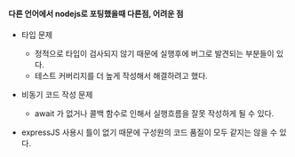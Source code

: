 #### 다른 언어에서 nodejs로 포팅했을때 다른점, 어려운 점

- 타입 문제
  - 정적으로 타입이 검사되지 않기 때문에 실행후에 버그로 발견되는 부분들이 있다.
  - 테스트 커버리지를 더 높게 작성해서 해결하려고 했다.

- 비동기 코드 작성 문제
  - await 가 없거나 콜백 함수로 인해서 실행흐름을 잘못 작성하게 될 수 있다.

- expressJS 사용시 틀이 없기 때문에 구성원의 코드 품질이 모두 같지는 않을 수 있다.
